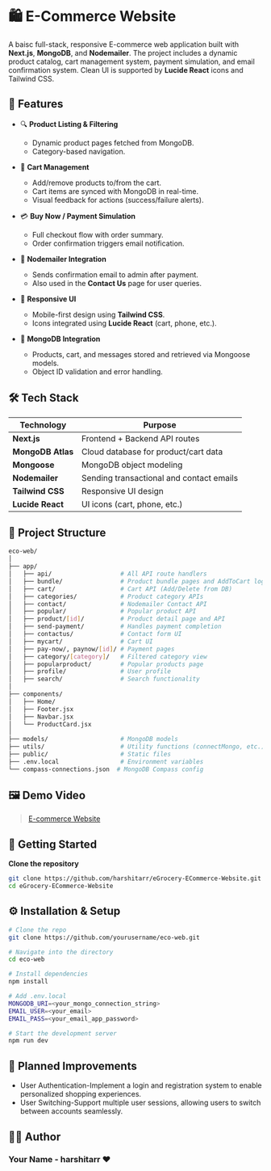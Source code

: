 # 🛍️ E-Commerce Website

A baisc full-stack, responsive E-commerce web application built with **Next.js**, **MongoDB**, and **Nodemailer**. The project includes a dynamic product catalog, cart management system, payment simulation, and email confirmation system. Clean UI is supported by **Lucide React** icons and Tailwind CSS.



## 📌 Features

- 🔍 **Product Listing & Filtering**
  - Dynamic product pages fetched from MongoDB.
  - Category-based navigation.
  
- 🛒 **Cart Management**
  - Add/remove products to/from the cart.
  - Cart items are synced with MongoDB in real-time.
  - Visual feedback for actions (success/failure alerts).

- 💳 **Buy Now / Payment Simulation**
  - Full checkout flow with order summary.
  - Order confirmation triggers email notification.

- 📧 **Nodemailer Integration**
  - Sends confirmation email to admin after payment.
  - Also used in the **Contact Us** page for user queries.

- 📱 **Responsive UI**
  - Mobile-first design using **Tailwind CSS**.
  - Icons integrated using **Lucide React** (cart, phone, etc.).

- 🧩 **MongoDB Integration**
  - Products, cart, and messages stored and retrieved via Mongoose models.
  - Object ID validation and error handling.



## 🛠️ Tech Stack

| Technology | Purpose |
|------------|---------|
| **Next.js** | Frontend + Backend API routes |
| **MongoDB Atlas** | Cloud database for product/cart data |
| **Mongoose** | MongoDB object modeling |
| **Nodemailer** | Sending transactional and contact emails |
| **Tailwind CSS** | Responsive UI design |
| **Lucide React** | UI icons (cart, phone, etc.) |



## 📁 Project Structure

```bash
eco-web/
│
├── app/
│   ├── api/                   # All API route handlers
│   ├── bundle/                # Product bundle pages and AddToCart logic
│   ├── cart/                  # Cart API (Add/Delete from DB)
│   ├── categories/            # Product category APIs
│   ├── contact/               # Nodemailer Contact API
│   ├── popular/               # Popular product API
│   ├── product/[id]/          # Product detail page and API
│   ├── send-payment/          # Handles payment completion
│   ├── contactus/             # Contact form UI
│   ├── mycart/                # Cart UI
│   ├── pay-now/, paynow/[id]/ # Payment pages
│   ├── category/[category]/   # Filtered category view
│   ├── popularproduct/        # Popular products page
│   ├── profile/               # User profile
│   ├── search/                # Search functionality
│
├── components/
│   ├── Home/
│   ├── Footer.jsx
│   ├── Navbar.jsx
│   └── ProductCard.jsx
│
├── models/                    # MongoDB models
├── utils/                     # Utility functions (connectMongo, etc.)
├── public/                    # Static files
├── .env.local                 # Environment variables
└── compass-connections.json  # MongoDB Compass config
```
## 🖼️ Demo Video

> [E-commerce Website](https://your-onedrive-link-here](https://drive.google.com/file/d/1ZwSZ9_KMCMTCSxMOtC1WN-uiwwW5VChL/view?usp=sharing))


## 🚀 Getting Started

**Clone the repository**
```bash
git clone https://github.com/harshitarr/eGrocery-ECommerce-Website.git
cd eGrocery-ECommerce-Website
```

## ⚙️ Installation & Setup

```bash
# Clone the repo
git clone https://github.com/yourusername/eco-web.git

# Navigate into the directory
cd eco-web

# Install dependencies
npm install

# Add .env.local
MONGODB_URI=<your_mongo_connection_string>
EMAIL_USER=<your_email>
EMAIL_PASS=<your_email_app_password>

# Start the development server
npm run dev

```

## 🔧 Planned Improvements
- User Authentication-Implement a login and registration system to enable personalized shopping experiences.
- User Switching-Support multiple user sessions, allowing users to switch between accounts seamlessly.

## 👩‍💻 Author
### Your Name - harshitarr ❤


